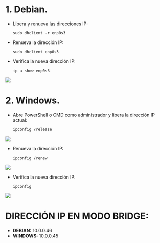 # 1. Debian.
* Libera y renueva las direcciones IP:

      sudo dhclient -r enp0s3
* Renueva la dirección IP:

      sudo dhclient enp0s3
* Verifica la nueva dirección IP:

      ip a show enp0s3
<img src=https://github.com/GandalfTercero/Laboratorio-Modelo-OSI/blob/c5fa1de4afa18d280717393052965596ad3232f9/Capa%204/im%C3%A1genes%20capa%204/4.1.png></img>
# 2. Windows.
* Abre PowerShell o CMD como administrador y libera la dirección IP actual:

      ipconfig /release
<img src=https://github.com/GandalfTercero/Laboratorio-Modelo-OSI/blob/c5fa1de4afa18d280717393052965596ad3232f9/Capa%204/im%C3%A1genes%20capa%204/4.2.png></img>
* Renueva la dirección IP:

      ipconfig /renew
<img src=https://github.com/GandalfTercero/Laboratorio-Modelo-OSI/blob/c5fa1de4afa18d280717393052965596ad3232f9/Capa%204/im%C3%A1genes%20capa%204/4.3.png></img>
* Verifica la nueva dirección IP:

      ipconfig
<img src=https://github.com/GandalfTercero/Laboratorio-Modelo-OSI/blob/c5fa1de4afa18d280717393052965596ad3232f9/Capa%204/im%C3%A1genes%20capa%204/4.4.png></img>
# DIRECCIÓN IP EN MODO BRIDGE:
- **DEBIAN:** 10.0.0.46
- **WINDOWS:** 10.0.0.45


